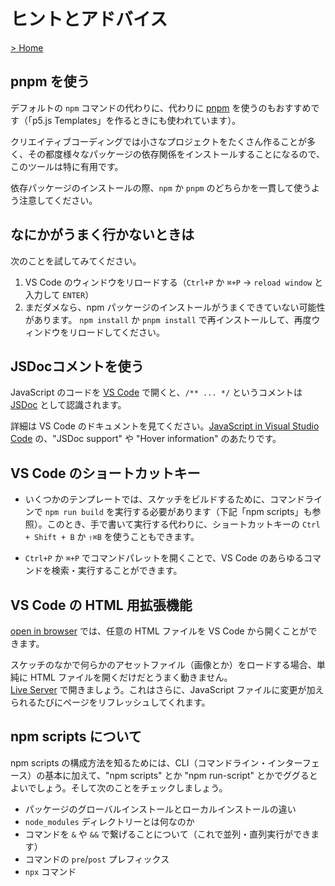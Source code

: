 # ヒントとアドバイス

[> Home](./)

## pnpm を使う

デフォルトの `npm` コマンドの代わりに、代わりに [pnpm](https://pnpm.js.org/) を使うのもおすすめです（「p5.js Templates」を作るときにも使われています）。

クリエイティブコーディングでは小さなプロジェクトをたくさん作ることが多く、その都度様々なパッケージの依存関係をインストールすることになるので、このツールは特に有用です。

依存パッケージのインストールの際、`npm` か `pnpm` のどちらかを一貫して使うよう注意してください。

## なにかがうまく行かないときは

次のことを試してみてください。

1. VS Code のウィンドウをリロードする（`Ctrl+P` か `⌘+P` → `reload window` と入力して `ENTER`）
2. まだダメなら、npm パッケージのインストールがうまくできていない可能性があります。
`npm install` か `pnpm install` で再インストールして、再度ウィンドウをリロードしてください。

## JSDocコメントを使う

JavaScript のコードを [VS Code](https://code.visualstudio.com/) で開くと、`/** ... */` というコメントは [JSDoc](https://jsdoc.app/) として認識されます。

詳細は VS Code のドキュメントを見てください。[JavaScript in Visual Studio Code](https://code.visualstudio.com/docs/languages/javascript) の、"JSDoc support" や "Hover information" のあたりです。

## VS Code のショートカットキー

- いくつかのテンプレートでは、スケッチをビルドするために、コマンドラインで `npm run build` を実行する必要があります（下記「npm scripts」も参照）。このとき、手で書いて実行する代わりに、ショートカットキーの `Ctrl + Shift + B` か `⇧⌘B` を使うこともできます。

- `Ctrl+P` か `⌘+P` でコマンドパレットを開くことで、VS Code のあらゆるコマンドを検索・実行することができます。

## VS Code の HTML 用拡張機能

[open in browser](https://marketplace.visualstudio.com/items?itemName=techer.open-in-browser) では、任意の HTML ファイルを VS Code から開くことができます。

スケッチのなかで何らかのアセットファイル（画像とか）をロードする場合、単純に HTML ファイルを開くだけだとうまく動きません。  
[Live Server](https://marketplace.visualstudio.com/items?itemName=ritwickdey.LiveServer) で開きましょう。これはさらに、JavaScript ファイルに変更が加えられるたびにページをリフレッシュしてくれます。

## npm scripts について

npm scripts の構成方法を知るためには、CLI（コマンドライン・インターフェース）の基本に加えて、"npm scripts" とか "npm run-script" とかでググるとよいでしょう。そして次のことをチェックしましょう。

- パッケージのグローバルインストールとローカルインストールの違い
- `node_modules` ディレクトリーとは何なのか
- コマンドを `&` や `&&` で繋げることについて（これで並列・直列実行ができます）
- コマンドの `pre`/`post` プレフィックス
- `npx` コマンド
